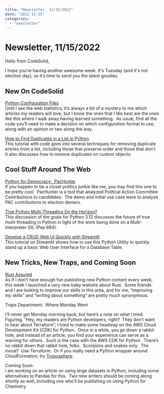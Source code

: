 ```yaml
---
title: "Newsletter, 11/15/2022"
date: "2022-11-15"
categories: 
  - "newsletter"
---
```

# Newsletter, 11/15/2022
Hello from CodeSolid,  
  
I hope you’re having another awesome week. It's Tuesday (and it's not election day), so it’s time to send you the latest goodies.

## New On CodeSolid

[Python Configuration Files](https://codesolid.com/python-configuration/)  
Until I see the web statistics, it’s always a bit of a mystery to me which articles my readers will love, but I know the ones that I like best are the ones like this where _I_ walk away having learned something.  As usual, find all the code you’ll need to make a decision on which configuration format to use, along with an opinion or two along the way.

[How to Find Duplicates in a List in Python](https://codesolid.com/finding-duplicates-in-a-list-in-python/)  
This tutorial with code goes into several techniques for removing duplicate entries from a list, including those that preserve order and those that don’t.  It also discusses how to remove duplicates on custom objects.

## Cool Stuff Around The Web

[Python for Democracy:  PacHunter](https://www.reddit.com/r/Python/comments/yunh5v/pachunter_a_us_election_finance_utility_to_search/)  
If you happen to be a closet politics junkie like me, you may find this one to be pretty cool.  PacHunter is a tool that analyzed Political Action Committee Contributions to candidates.  The demo and initial use case were to analyze PAC contributions to election deniers.

[True Python Multi-Threading On the Horizon?](https://github.com/faster-cpython/ideas/wiki/Python-3.12-Goals)  
This discussion of the goals for Python 3.12 discusses the future of true multi-threading in Python in light of the work being done on a Multi-Interpreter GIL (Pep 684).  

[Develop a CRUD Web UI Quickly with Streamlit](https://streamlitpython.com/)  
This tutorial on Streamlit shows how to use this Python Utility to quickly stand up a basic Web User Interface for a Database Table.

## New Tricks, New Traps, and Coming Soon

[Rust Assured](https://rustassured.com/)  
As if I don’t have enough fun publishing new Python content every week, this week I launched a very new baby website about Rust.  Some friends and I are looking to improve our skills in this area, and for me, “improving my skills” and “writing about something” are pretty much synonymous.

Traps Department:  Where Monday Went

I’ll never get Monday morning back, but here’s a note on what I tried.  Figuring, “Hey, my readers are Python developers, right?  They don’t want to hear about Terraform”, I tried to make some headway on the AWS Cloud Development Kit (CDK) for Python.  Once in a while, you go down a rabbit hole, and instead of an article, you find your experience can serve as a warning for others.  Such is the case with the AWS CDK for Python.  There’s no rabbit down that rabbit hole, folks.  Scorpions and snakes only.  The moral?  Use Terraform.  Or if you really need a Python wrapper around CloudFormation, try [Troposphere](https://github.com/cloudtools/troposphere).

Coming Soon:  
I am working on an article on using large datasets in Python, including some alternatives to Pandas for this.  Two new writers should be coming along shortly as well, including one who’ll be publishing on using Python for Chemistry.
